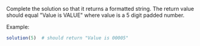 Complete the solution so that it returns a formatted string. The return value should equal "Value is VALUE"  where value is a 5 digit padded number. 

Example:

```r
solution(5)  # should return "Value is 00005"
```
